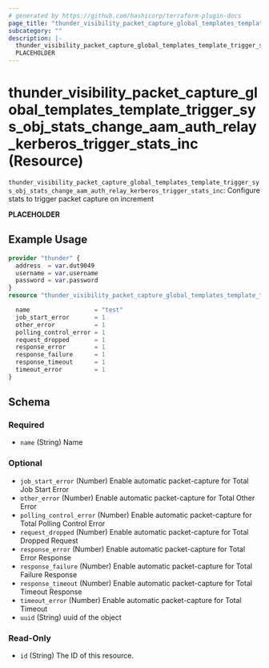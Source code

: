 ```yaml
---
# generated by https://github.com/hashicorp/terraform-plugin-docs
page_title: "thunder_visibility_packet_capture_global_templates_template_trigger_sys_obj_stats_change_aam_auth_relay_kerberos_trigger_stats_inc Resource - terraform-provider-thunder"
subcategory: ""
description: |-
  thunder_visibility_packet_capture_global_templates_template_trigger_sys_obj_stats_change_aam_auth_relay_kerberos_trigger_stats_inc: Configure stats to trigger packet capture on increment
  PLACEHOLDER
---
```


# thunder_visibility_packet_capture_global_templates_template_trigger_sys_obj_stats_change_aam_auth_relay_kerberos_trigger_stats_inc (Resource)

`thunder_visibility_packet_capture_global_templates_template_trigger_sys_obj_stats_change_aam_auth_relay_kerberos_trigger_stats_inc`: Configure stats to trigger packet capture on increment

__PLACEHOLDER__

## Example Usage

```terraform
provider "thunder" {
  address  = var.dut9049
  username = var.username
  password = var.password
}
resource "thunder_visibility_packet_capture_global_templates_template_trigger_sys_obj_stats_change_aam_auth_relay_kerberos_trigger_stats_inc" "thunder_visibility_packet_capture_global_templates_template_trigger_sys_obj_stats_change_aam_auth_relay_kerberos_trigger_stats_inc" {

  name                  = "test"
  job_start_error       = 1
  other_error           = 1
  polling_control_error = 1
  request_dropped       = 1
  response_error        = 1
  response_failure      = 1
  response_timeout      = 1
  timeout_error         = 1
}
```

<!-- schema generated by tfplugindocs -->
## Schema

### Required

- `name` (String) Name

### Optional

- `job_start_error` (Number) Enable automatic packet-capture for Total Job Start Error
- `other_error` (Number) Enable automatic packet-capture for Total Other Error
- `polling_control_error` (Number) Enable automatic packet-capture for Total Polling Control Error
- `request_dropped` (Number) Enable automatic packet-capture for Total Dropped Request
- `response_error` (Number) Enable automatic packet-capture for Total Error Response
- `response_failure` (Number) Enable automatic packet-capture for Total Failure Response
- `response_timeout` (Number) Enable automatic packet-capture for Total Timeout Response
- `timeout_error` (Number) Enable automatic packet-capture for Total Timeout
- `uuid` (String) uuid of the object

### Read-Only

- `id` (String) The ID of this resource.


